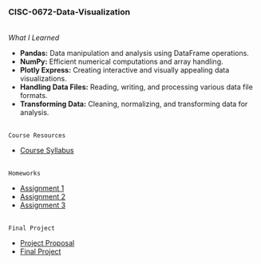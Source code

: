 ### CISC-0672-Data-Visualization

<br>*What I Learned*<br>
- __Pandas:__ Data manipulation and analysis using DataFrame operations.
- __NumPy:__ Efficient numerical computations and array handling.
- __Plotly Express:__ Creating interactive and visually appealing data visualizations.
- __Handling Data Files:__ Reading, writing, and processing various data file formats.
- __Transforming Data:__ Cleaning, normalizing, and transforming data for analysis.


<br>`Course Resources`
* [Course Syllabus](https://github.com/nrx33/CISC-0672-Data-Visualization/tree/main/course_resources/syllabus_cisc_0672.pdf) <br>

<br>`Homeworks`
* [Assignment 1](https://github.com/nrx33/CISC-0672-Data-Visualization/blob/main/assignment_1/nazmul_assignment_1.ipynb) <br>
* [Assignment 2](https://github.com/nrx33/CISC-0672-Data-Visualization/blob/main/assignment_2/nazmul_assignment_2.ipynb) <br>
* [Assignment 3](https://github.com/nrx33/CISC-0672-Data-Visualization/blob/main/assignment_3/nazmul_assignment_3.ipynb) 

<br>`Final Project`
* [Project Proposal](https://github.com/) <br>
* [Final Project](https://github.com/) <br>
